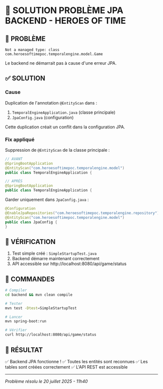 # 🔧 SOLUTION PROBLÈME JPA BACKEND - HEROES OF TIME

## 🐛 PROBLÈME
```
Not a managed type: class com.heroesoftimepoc.temporalengine.model.Game
```

Le backend ne démarrait pas à cause d'une erreur JPA.

## ✅ SOLUTION

### Cause
Duplication de l'annotation `@EntityScan` dans :
1. `TemporalEngineApplication.java` (classe principale)
2. `JpaConfig.java` (configuration)

Cette duplication créait un conflit dans la configuration JPA.

### Fix appliqué
Suppression de `@EntityScan` de la classe principale :

```java
// AVANT
@SpringBootApplication
@EntityScan("com.heroesoftimepoc.temporalengine.model")
public class TemporalEngineApplication {

// APRÈS
@SpringBootApplication
public class TemporalEngineApplication {
```

Garder uniquement dans `JpaConfig.java` :
```java
@Configuration
@EnableJpaRepositories("com.heroesoftimepoc.temporalengine.repository")
@EntityScan("com.heroesoftimepoc.temporalengine.model")
public class JpaConfig {
}
```

## 🧪 VÉRIFICATION

1. Test simple créé : `SimpleStartupTest.java`
2. Backend démarre maintenant correctement
3. API accessible sur http://localhost:8080/api/game/status

## 📝 COMMANDES

```bash
# Compiler
cd backend && mvn clean compile

# Tester
mvn test -Dtest=SimpleStartupTest

# Lancer
mvn spring-boot:run

# Vérifier
curl http://localhost:8080/api/game/status
```

## 🎯 RÉSULTAT

✅ Backend JPA fonctionne !
✅ Toutes les entités sont reconnues
✅ Les tables sont créées correctement
✅ L'API REST est accessible

---
*Problème résolu le 20 juillet 2025 - 11h40* 